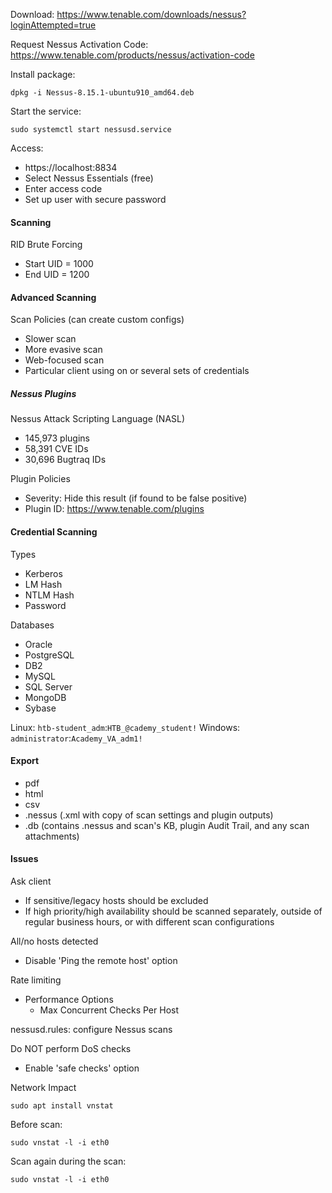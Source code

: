 Download: https://www.tenable.com/downloads/nessus?loginAttempted=true

Request Nessus Activation Code: https://www.tenable.com/products/nessus/activation-code

Install package: 
```shell-session
dpkg -i Nessus-8.15.1-ubuntu910_amd64.deb
```

Start the service:
```shell-session
sudo systemctl start nessusd.service
```

Access:
- https://localhost:8834
- Select Nessus Essentials (free)
- Enter access code
- Set up user with secure password


#### Scanning

RID Brute Forcing
- Start UID = 1000
- End UID = 1200


#### Advanced Scanning

Scan Policies (can create custom configs)
- Slower scan
- More evasive scan
- Web-focused scan
- Particular client using on or several sets of credentials

##### Nessus Plugins

Nessus Attack Scripting Language (NASL)
- 145,973 plugins
- 58,391 CVE IDs
- 30,696 Bugtraq IDs

Plugin Policies
- Severity: Hide this result (if found to be false positive)
- Plugin ID: https://www.tenable.com/plugins

#### Credential Scanning

Types
- Kerberos
- LM Hash
- NTLM Hash
- Password

Databases
- Oracle
- PostgreSQL
- DB2
- MySQL
- SQL Server
- MongoDB
- Sybase

Linux: `htb-student_adm`:`HTB_@cademy_student!`
Windows: `administrator`:`Academy_VA_adm1!`


#### Export

- pdf
- html
- csv
- .nessus (.xml with copy of scan settings and plugin outputs)
- .db (contains .nessus and scan's KB, plugin Audit Trail, and any scan attachments)


#### Issues

Ask client
- If sensitive/legacy hosts should be excluded
- If high priority/high availability should be scanned separately, outside of regular business hours, or with different scan configurations

All/no hosts detected
- Disable 'Ping the remote host' option

Rate limiting
- Performance Options
	- Max Concurrent Checks Per Host

nessusd.rules: configure Nessus scans

Do NOT perform DoS checks
- Enable 'safe checks' option


Network Impact
```shell-session
sudo apt install vnstat
```

Before scan:
```shell-session
sudo vnstat -l -i eth0
```

Scan again during the scan:
```shell-session
sudo vnstat -l -i eth0
```


